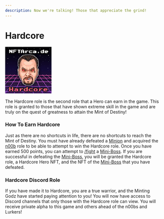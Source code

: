 ```yaml
---
description: Now we're talking! Those that appreciate the grind!
---
```


# Hardcore

![](../../.gitbook/assets/7.png)

The Hardcore role is the second role that a Hero can earn in the game. This role is granted to those that have shown extreme skill in the game and are truly on the quest of greatness to attain the Mint of Destiny!

### How To Earn Hardcore

Just as there are no shortcuts in life, there are no shortcuts to reach the Mint of Destiny. You must have already defeated a [Minion](../villains/minion.md) and acquired the [n00b](n00b.md) role to be able to attempt to win the Hardcore role. Once you have earned 500 points, you can attempt to [/fight](../../discord-bot/fight.md) a [Mini-Boss](../villains/mini-boss.md). If you are successful in defeating the [Mini-Boss](../villains/mini-boss.md), you will be granted the Hardcore role, a Hardcore Hero NFT, and the NFT of the [Mini-Boss](../villains/mini-boss.md) that you have defeated.

### Hardcore Discord Role

If you have made it to Hardcore, you are a true warrior, and the Minting Godz have started paying attention to you! You will now have access to Discord channels that only those with the Hardcore role can view. You will receive private alpha to this game and others ahead of the n00bs and Lurkers!

